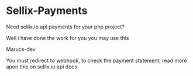 # Sellix-Payments

Need sellix.io api payments for your php project?

Well i have done the work for you you may use this

Marucs-dev

You must redirect to webhook, to check the payment statement, read more apon this on sellix.io api docs.

